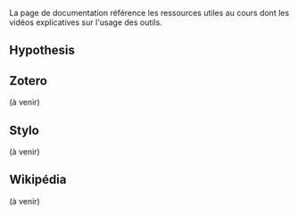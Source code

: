 La page de documentation référence les ressources utiles au cours dont les vidéos explicatives sur l'usage des outils. 

## Hypothesis 

## Zotero 
(à venir)

## Stylo 
(à venir)

## Wikipédia 
(à venir)
